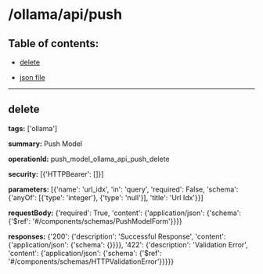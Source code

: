 # /ollama/api/push

## Table of contents:
- [delete](#delete)

- [json file](./_ollama_api_push.json)

---
<a name="delete"></a>
## delete

**tags:** ['ollama']

**summary:** Push Model

**operationId:** push_model_ollama_api_push_delete

**security:** [{'HTTPBearer': []}]

**parameters:** [{'name': 'url_idx', 'in': 'query', 'required': False, 'schema': {'anyOf': [{'type': 'integer'}, {'type': 'null'}], 'title': 'Url Idx'}}]

**requestBody:** {'required': True, 'content': {'application/json': {'schema': {'$ref': '#/components/schemas/PushModelForm'}}}}

**responses:** {'200': {'description': 'Successful Response', 'content': {'application/json': {'schema': {}}}}, '422': {'description': 'Validation Error', 'content': {'application/json': {'schema': {'$ref': '#/components/schemas/HTTPValidationError'}}}}}

